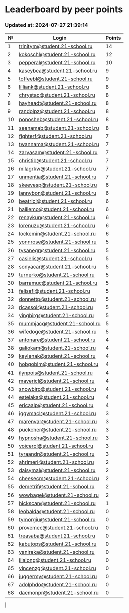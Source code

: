 # Leaderboard by peer points

### Updated at: 2024-07-27 21:39:14

| № | Login | Points |
|---|-------|--------|
|1|trinitym@student.21-school.ru|14|
|2|kokoschl@student.21-school.ru|12|
|3|pepperal@student.21-school.ru|10|
|4|kaseybea@student.21-school.ru|9|
|5|toffeebl@student.21-school.ru|9|
|6|lilliank@student.21-school.ru|8|
|7|chrystac@student.21-school.ru|8|
|8|hayheadt@student.21-school.ru|8|
|9|randolpz@student.21-school.ru|8|
|10|ponosheb@student.21-school.ru|8|
|11|seanamab@student.21-school.ru|8|
|12|fighterf@student.21-school.ru|7|
|13|twannama@student.21-school.ru|7|
|14|zaryasam@student.21-school.ru|7|
|15|christib@student.21-school.ru|7|
|16|milagrkw@student.21-school.ru|7|
|17|unmentia@student.21-school.ru|7|
|18|skeevesp@student.21-school.ru|6|
|19|lannybon@student.21-school.ru|6|
|20|beatricl@student.21-school.ru|6|
|21|halliemo@student.21-school.ru|6|
|22|renaykur@student.21-school.ru|6|
|23|lorenuzu@student.21-school.ru|6|
|24|lockemin@student.21-school.ru|6|
|25|yonnrose@student.21-school.ru|5|
|26|tysanegr@student.21-school.ru|5|
|27|casielis@student.21-school.ru|5|
|28|sonyacar@student.21-school.ru|5|
|29|turnerko@student.21-school.ru|5|
|30|barramuc@student.21-school.ru|5|
|31|felisafi@student.21-school.ru|5|
|32|donnettp@student.21-school.ru|5|
|33|ricassol@student.21-school.ru|5|
|34|yingbirg@student.21-school.ru|5|
|35|mummjacq@student.21-school.ru|5|
|36|wifedoge@student.21-school.ru|5|
|37|antonare@student.21-school.ru|4|
|38|galiokam@student.21-school.ru|4|
|39|kaylenak@student.21-school.ru|4|
|40|hobgoblm@student.21-school.ru|4|
|41|ilynpois@student.21-school.ru|4|
|42|mavericl@student.21-school.ru|4|
|43|snowbiro@student.21-school.ru|4|
|44|estelaka@student.21-school.ru|4|
|45|ericaalp@student.21-school.ru|4|
|46|iggymacl@student.21-school.ru|3|
|47|marenvar@student.21-school.ru|3|
|48|puckcher@student.21-school.ru|3|
|49|hypnosha@student.21-school.ru|3|
|50|voicerol@student.21-school.ru|3|
|51|tyraandr@student.21-school.ru|3|
|52|ahrimeri@student.21-school.ru|2|
|53|daisymal@student.21-school.ru|2|
|54|cheesecm@student.21-school.ru|2|
|55|demetrif@student.21-school.ru|2|
|56|wowbagel@student.21-school.ru|2|
|57|hickscan@student.21-school.ru|1|
|58|leobalda@student.21-school.ru|0|
|59|tymorgiu@student.21-school.ru|0|
|60|provemec@student.21-school.ru|0|
|61|treasaba@student.21-school.ru|0|
|62|kabutops@student.21-school.ru|0|
|63|yaniraka@student.21-school.ru|0|
|64|illalong@student.21-school.ru|0|
|65|vincenzg@student.21-school.ru|0|
|66|juggermy@student.21-school.ru|0|
|67|adolphdo@student.21-school.ru|0|
|68|daemonpr@student.21-school.ru|0|
|
